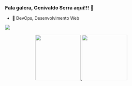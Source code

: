 ### Fala galera, Genivaldo Serra aqui!!! 👋

- 🌱 DevOps, Desenvolvimento Web


<!-- Minhas Redes -->
<div>
 <a href="https://www.linkedin.com/in/genivaldoserra"><img src="https://img.shields.io/badge/LinkedIn-0077B5?style=for-the-badge&logo=linkedin&logoColor=white" target="_blank"></a>
</div><br>

<!-- Dashboard -->
<div align="center">
 <a href="https://github.com/GenivaldoSerra">
 <img height="150em" src="https://github-readme-stats.vercel.app/api?username=GenivaldoSerra&show_icons=true&theme=merko&include_all_commits=true&count_private=true"/>
 <img height="150em" src="https://github-readme-stats.vercel.app/api/top-langs/?username=GenivaldoSerra&layout=compact&langs_count=8&theme=merko&count_private=true"/>
</div>